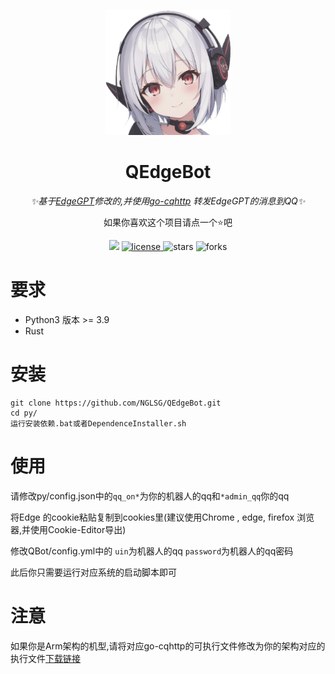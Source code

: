 <p align="center">
    <img src="https://github.com/NGLSG/QEdgeBot/raw/main/img/self.png" width="200" height="200" alt="QEdgeBot">
</p>

<div align="center">

# QEdgeBot

_✨基于[EdgeGPT](https://github.com/acheong08/EdgeGPT)修改的,并使用[go-cqhttp](https://github.com/Mrs4s/go-cqhttp)
转发EdgeGPT的消息到QQ✨_

如果你喜欢这个项目请点一个⭐吧

</div>
<p align="center">
  <img src="https://img.shields.io/badge/Author-Ge%E6%B1%81%E8%8F%8C-yellow">
  <a href="https://raw.githubusercontent.com/NGLSG/QEdgeBot/main/LICENSE">
    <img src="https://img.shields.io/github/license/NGLSG/QEdgeBot" alt="license">
  </a>
  <img src="https://img.shields.io/github/stars/NGLSG/QEdgeBot.svg" alt="stars">
  <img src="https://img.shields.io/github/forks/NGLSG/QEdgeBot.svg" alt="forks">
</p>

# 要求

* Python3 版本 >= 3.9
* Rust

# 安装

```
git clone https://github.com/NGLSG/QEdgeBot.git
cd py/
运行安装依赖.bat或者DependenceInstaller.sh
```

# 使用

请修改py/config.json中的`qq_on*`为你的机器人的qq和`*admin_qq`你的qq

将Edge 的cookie粘贴复制到cookies里(建议使用Chrome , edge, firefox 浏览器,并使用Cookie-Editor导出)

修改QBot/config.yml中的 `uin`为机器人的qq `password`为机器人的qq密码

此后你只需要运行对应系统的启动脚本即可

# 注意

如果你是Arm架构的机型,请将对应go-cqhttp的可执行文件修改为你的架构对应的执行文件[下载链接](https://github.com/Mrs4s/go-cqhttp/releases)
